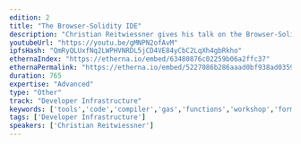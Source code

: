 ```yaml
---
edition: 2
title: "The Browser-Solidity IDE"
description: "Christian Reitwiessner gives his talk on the Browser-Solidity IDE."
youtubeUrl: "https://youtu.be/gMNPN2ofAvM"
ipfsHash: "QmRyQLUxfNq2LWPHVNRDL5jCD4VE84yCbC2LqXh4gbRkho"
ethernaIndex: "https://etherna.io/embed/63480876c02259b06a2ffc37"
ethernaPermalink: "https://etherna.io/embed/5227086b286aaad0bf938ad03598085c82c5c5b4ded072632cdde37d5665c1da"
duration: 765
expertise: "Advanced"
type: "Other"
track: "Developer Infrastructure"
keywords: ['tools','code','compiler','gas','functions','workshop','formal','verification','testing']
tags: ['Developer Infrastructure']
speakers: ['Christian Reitwiessner']
---
```

